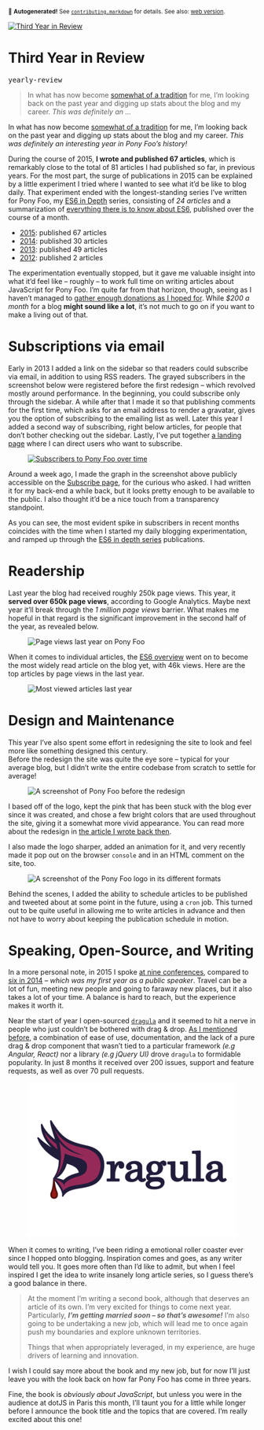 <sub>&#x1F6A8; <strong>Autogenerated!</strong> See <a href="https://github.com/ponyfoo/articles/tree/noindex/contributing.markdown"><code>contributing.markdown</code></a> for details. See also: <a href="https://ponyfoo.com/articles/third-year-in-review">web version</a>.</sub>

<a href="https://ponyfoo.com/articles/third-year-in-review"><div><img src="https://i.imgur.com/UYdqIFW.jpg" alt="Third Year in Review"></div></a>

<h1>Third Year in Review</h1>

<p><kbd>yearly-review</kbd></p>

<blockquote><p>In what has now become <a href="https://ponyfoo.com/articles/tagged/yearly-review" aria-label="Articles tagged yearly-review on Pony Foo">somewhat of a tradition</a> for me, I&#x2019;m looking back on the past year and digging up stats about the blog and my career. <em>This was definitely an &#x2026;</em></p></blockquote>

<div><p>In what has now become <a href="https://ponyfoo.com/articles/tagged/yearly-review" aria-label="Articles tagged yearly-review on Pony Foo">somewhat of a tradition</a> for me, I&#x2019;m looking back on the past year and digging up stats about the blog and my career. <em>This was definitely an interesting year in Pony Foo&#x2019;s history!</em></p></div>

<blockquote></blockquote>

<div><p>During the course of 2015, <strong>I wrote and published 67 articles</strong>, which is remarkably close to the total of 81 articles I had published so far, in previous years. For the most part, the surge of publications in 2015 can be explained by a little experiment I tried where I wanted to see what it&#x2019;d be like to blog daily. That experiment ended with the longest-standing series I&#x2019;ve written for Pony Foo, my <a href="https://ponyfoo.com/articles/tagged/es6-in-depth" aria-label="ES6 in Depth on Pony Foo">ES6 in Depth</a> series, consisting of <em>24 articles</em> and a summarization of <a href="https://ponyfoo.com/articles/es6" aria-label="ES6 Overview in 350 Bullet Points on Pony Foo">everything there is to know about ES6</a>, published over the course of a month.</p> <ul> <li><a href="https://ponyfoo.com/articles/2015" target="_blank" rel="noopener noreferrer" aria-label="Articles published in 2015">2015</a>: published 67 articles</li> <li><a href="https://ponyfoo.com/articles/2014" target="_blank" rel="noopener noreferrer" aria-label="Articles published in 2014">2014</a>: published 30 articles</li> <li><a href="https://ponyfoo.com/articles/2013" target="_blank" rel="noopener noreferrer" aria-label="Articles published in 2013">2013</a>: published 49 articles</li> <li><a href="https://ponyfoo.com/articles/2012" target="_blank" rel="noopener noreferrer" aria-label="Articles published in 2012">2012</a>: published 2 articles</li> </ul> <p>The experimentation eventually stopped, but it gave me valuable insight into what it&#x2019;d feel like &#x2013; roughly &#x2013; to work full time on writing articles about JavaScript for Pony Foo. I&#x2019;m quite far from that horizon, though, seeing as I haven&#x2019;t managed to <a href="https://www.patreon.com/bevacqua" target="_blank" rel="noopener noreferrer" aria-label="My profile on Patreon">gather enough donations as I hoped for</a>. While <em>$200 a month</em> for a blog <strong>might sound like a lot</strong>, it&#x2019;s not much to go on if you want to make a living out of that.</p></div>

<div><h1 id="subscriptions-via-email">Subscriptions via email</h1> <p>Early in 2013 I added a link on the sidebar so that readers could subscribe via email, in addition to using RSS readers. The grayed subscribers in the screenshot below were registered before the first redesign &#x2013; which revolved mostly around performance. In the beginning, you could subscribe only through the sidebar. A while after that I made it so that publishing comments for the first time, which asks for an email address to render a gravatar, gives you the option of subscribing to the emailing list as well. Later this year I added a second way of subscribing, right below articles, for people that don&#x2019;t bother checking out the sidebar. Lastly, I&#x2019;ve put together <a href="https://ponyfoo.com/subscribe" aria-label="Get Subscribed to Pony Foo!">a landing page</a> where I can direct users who want to subscribe.</p> <figure><a href="https://ponyfoo.com/subscribe" aria-label="Get Subscribed to Pony Foo!"><img alt="Subscribers to Pony Foo over time" class="" src="https://i.imgur.com/zUeYXVl.png"></a></figure> <p>Around a week ago, I made the graph in the screenshot above publicly accessible on the <a href="https://ponyfoo.com/subscribe" aria-label="Get Subscribed to Pony Foo!">Subscribe page</a>, for the curious who asked. I had written it for my back-end a while back, but it looks pretty enough to be available to the public. I also thought it&#x2019;d be a nice touch from a transparency standpoint.</p> <p>As you can see, the most evident spike in subscribers in recent months coincides with the time when I started my daily blogging experimentation, and ramped up through the <a href="https://ponyfoo.com/articles/tagged/es6-in-depth" aria-label="ES6 in Depth on Pony Foo">ES6 in depth series</a> publications.</p> <h1 id="readership">Readership</h1> <p>Last year the blog had received roughly 250k page views. This year, it <strong>served over 650k page views</strong>, according to Google Analytics. Maybe next year it&#x2019;ll break through the <em>1 million page views</em> barrier. What makes me hopeful in that regard is the significant improvement in the second half of the year, as revealed below.</p> <figure><img alt="Page views last year on Pony Foo" class="" src="https://i.imgur.com/PSB5DHD.png"></figure> <p>When it comes to individual articles, the <a href="https://ponyfoo.com/articles/es6" aria-label="ES6 Overview in 350 Bullet Points on Pony Foo">ES6 overview</a> went on to become the most widely read article on the blog yet, with 46k views. Here are the top articles by page views in the last year.</p> <figure><img alt="Most viewed articles last year" class="" src="https://i.imgur.com/ZHjbqw5.png"></figure> <h1 id="design-and-maintenance">Design and Maintenance</h1> <p>This year I&#x2019;ve also spent some effort in redesigning the site to look and feel more like something designed this century.<br> Before the redesign the site was quite the eye sore &#x2013; typical for your average blog, but I didn&#x2019;t write the entire codebase from scratch to settle for average!</p> <figure><img alt="A screenshot of Pony Foo before the redesign" class="" src="https://i.imgur.com/eihfWoU.jpg"></figure> <p>I based off of the logo, kept the pink that has been stuck with the blog ever since it was created, and chose a few bright colors that are used throughout the site, giving it a somewhat more vivid appearance. You can read more about the redesign in <a href="https://ponyfoo.com/articles/redesign" aria-label="Pony Foo Gets a Face Lift on Pony Foo">the article I wrote back then</a>.</p> <p>I also made the logo sharper, added an animation for it, and very recently made it pop out on the browser <code class="md-code md-code-inline">console</code> and in an HTML comment on the site, too.</p> <figure><img alt="A screenshot of the Pony Foo logo in its different formats" class="" src="https://i.imgur.com/ISt6ziQ.png"></figure> <p>Behind the scenes, I added the ability to schedule articles to be published and tweeted about at some point in the future, using a <code class="md-code md-code-inline">cron</code> job. This turned out to be quite useful in allowing me to write articles in advance and then not have to worry about keeping the publication schedule in motion.</p> <h1 id="speaking-open-source-and-writing">Speaking, Open-Source, and Writing</h1> <p>In a more personal note, in 2015 I spoke <a href="http://lanyrd.com/profile/bevacqua/2015/" target="_blank" rel="noopener noreferrer">at nine conferences</a>, compared to <a href="http://lanyrd.com/profile/bevacqua/2014/" target="_blank" rel="noopener noreferrer">six in 2014</a> <em>&#x2013; which was my first year as a public speaker</em>. Travel can be a lot of fun, meeting new people and going to faraway new places, but it also takes a lot of your time. A balance is hard to reach, but the experience makes it worth it.</p> <p>Near the start of year I open-sourced <a href="https://github.com/bevacqua/dragula" target="_blank" rel="noopener noreferrer" aria-label="bevacqua/dragula on GitHub"><code class="md-code md-code-inline">dragula</code></a> and it seemed to hit a nerve in people who just couldn&#x2019;t be bothered with drag &amp; drop. <a href="https://ponyfoo.com/articles/why-i-write-plain-javascript-modules" aria-label="Why I Write Plain JavaScript Modules on Pony Foo">As I mentioned before</a>, a combination of ease of use, documentation, and the lack of a pure drag &amp; drop component that wasn&#x2019;t tied to a particular framework <em>(e.g Angular, React)</em> nor a library <em>(e.g jQuery UI)</em> drove <code class="md-code md-code-inline">dragula</code> to formidable popularity. In just 8 months it received over 200 issues, support and feature requests, as well as over 70 pull requests.</p> <figure><a href="https://github.com/bevacqua/dragula" target="_blank" rel="noopener noreferrer" aria-label="bevacqua/dragula on GitHub"><img alt="The logo for dragula -- it&apos;s awesome!" class="" src="https://github.com/bevacqua/dragula/raw/master/resources/logo.png"></a></figure> <p>When it comes to writing, I&#x2019;ve been riding a emotional roller coaster ever since I hopped onto blogging. Inspiration comes and goes, as any writer would tell you. It goes more often than I&#x2019;d like to admit, but when I feel inspired I get the idea to write insanely long article series, so I guess there&#x2019;s a good balance in there.</p> <blockquote> <p>At the moment I&#x2019;m writing a second book, although that deserves an article of its own. I&#x2019;m very excited for things to come next year. Particularly, <em><strong>I&#x2019;m getting married soon &#x2013; so that&#x2019;s awesome!</strong></em> I&#x2019;m also going to be undertaking a new job, which will lead me to once again push my boundaries and explore unknown territories.</p> <p>Things that when appropriately leveraged, in my experience, are huge drivers of learning and innovation.</p> </blockquote> <p>I wish I could say more about the book and my new job, but for now I&#x2019;ll just leave you with the look back on how far Pony Foo has come in three years.</p> <p>Fine, the book is <em>obviously about JavaScript</em>, but unless you were in the audience at dotJS in Paris this month, I&#x2019;ll taunt you for a little while longer before I announce the book title and the topics that are covered. I&#x2019;m really excited about this one!</p></div>
